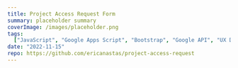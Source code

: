 ```yaml
---
title: Project Access Request Form
summary: placeholder summary
coverImage: /images/placeholder.png
tags:
  ["JavaScript", "Google Apps Script", "Bootstrap", "Google API", "UX Design"]
date: "2022-11-15"
repo: https://github.com/ericanastas/project-access-request
---
```

